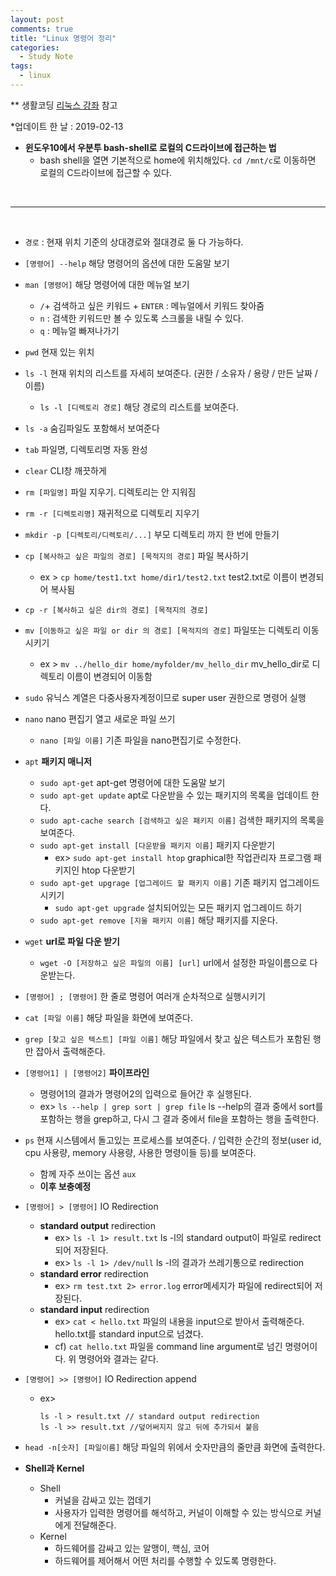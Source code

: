 ```yaml
---
layout: post
comments: true
title: "Linux 명령어 정리"
categories:
  - Study Note
tags:
  - linux
---
```


** 생활코딩 <a href="https://opentutorials.org/course/2598">리눅스 강좌</a> 참고

*업데이트 한 날 : 2019-02-13

- <b>윈도우10에서 우분투 bash-shell로 로컬의 C드라이브에 접근하는 법</b>
    - bash shell을 열면 기본적으로 home에 위치해있다.
`cd /mnt/c`로 이동하면 로컬의 C드라이브에 접근할 수 있다.

<br>

---

<br>

- `경로` : 현재 위치 기준의 상대경로와 절대경로 둘 다 가능하다.
- `[명령어] --help` 해당 명령어의 옵션에 대한 도움말 보기
- `man [명령어]` 해당 명령어에 대한 메뉴얼 보기
    - `/`+ 검색하고 싶은 키워드 + `ENTER` : 메뉴얼에서 키워드 찾아줌
    - `n` : 검색한 키워드만 볼 수 있도록 스크롤을 내릴 수 있다.
    - `q` : 메뉴얼 빠져나가기

- `pwd` 현재 있는 위치
- `ls -l` 현재 위치의 리스트를 자세히 보여준다. (권한 / 소유자 / 용량 / 만든 날짜 / 이름)
    - `ls -l [디렉토리 경로]` 해당 경로의 리스트를 보여준다.
- `ls -a` 숨김파일도 포함해서 보여준다
- `tab` 파일명, 디렉토리명 자동 완성
- `clear` CLI창 깨끗하게
- `rm [파일명]` 파일 지우기. 디렉토리는 안 지워짐
- `rm -r [디렉토리명]` 재귀적으로 디렉토리 지우기
- `mkdir -p [디렉토리/디렉토리/...]` 부모 디렉토리 까지 한 번에 만들기
- `cp [복사하고 싶은 파일의 경로] [목적지의 경로]` 파일 복사하기
    - ex > `cp home/test1.txt home/dir1/test2.txt` test2.txt로 이름이 변경되어 복사됨
- `cp -r [복사하고 싶은 dir의 경로] [목적지의 경로]`
- `mv [이동하고 싶은 파일 or dir 의 경로] [목적지의 경로]` 파일또는 디렉토리 이동시키기
    - ex > `mv ../hello_dir home/myfolder/mv_hello_dir` mv_hello_dir로 디렉토리 이름이 변경되어 이동함

- `sudo` 유닉스 계열은 다중사용자계정이므로 super user 권한으로 명령어 실행
- `nano` nano 편집기 열고 새로운 파일 쓰기
    - `nano [파일 이름]` 기존 파일을 nano편집기로 수정한다.
- `apt` **패키지 매니저**
    - `sudo apt-get` apt-get 명령어에 대한 도움말 보기
    - `sudo apt-get update` apt로 다운받을 수 있는 패키지의 목록을 업데이트 한다.
    - `sudo apt-cache search [검색하고 싶은 패키지 이름]` 검색한 패키지의 목록을 보여준다.
    - `sudo apt-get install [다운받을 패키지 이름]` 패키지 다운받기
        - ex> `sudo apt-get install htop` graphical한 작업관리자 프로그램 패키지인 htop 다운받기
    - `sudo apt-get upgrage [업그레이드 할 패키지 이름]` 기존 패키지 업그레이드 시키기
        - `sudo apt-get upgrade` 설치되어있는 모든 패키지 업그레이드 하기
    - `sudo apt-get remove [지울 패키지 이름]` 해당 패키지를 지운다.

- `wget` **url로 파일 다운 받기**
    - `wget -O [저장하고 싶은 파일의 이름] [url]` url에서 설정한 파일이름으로 다운받는다.

- `[명령어] ; [명령어]` 한 줄로 명령어 여러개 순차적으로 실행시키기 
- `cat [파일 이름]` 해당 파일을 화면에 보여준다.
- `grep [찾고 싶은 텍스트] [파일 이름]` 해당 파일에서 찾고 싶은 텍스트가 포함된 행만 잡아서 출력해준다.

- `[명령어1] | [명령어2]` **파이프라인** 
    - 명령어1의 결과가 명령어2의 입력으로 들어간 후 실행된다.
    - ex> `ls --help | grep sort | grep file` ls --help의 결과 중에서 sort를 포함하는 행을 grep하고, 다시 그 결과 중에서 file을 포함하는 행을 출력한다.

- `ps` 현재 시스템에서 돌고있는 프로세스를 보여준다. / 입력한 순간의 정보(user id, cpu 사용량, memory 사용량, 사용한 명령이들 등)를 보여준다. 
    - 함께 자주 쓰이는 옵션 `aux`
    - **이후 보충예정**

- `[명령어] > [명령어]` IO Redirection
    - **standard output** redirection
        - ex> `ls -l 1> result.txt` ls -l의 standard output이 파일로 redirect되어 저장된다.
        - ex> `ls -l 1> /dev/null` ls -l의 결과가 쓰레기통으로 redirection
    - **standard error** redirection
        - ex> `rm test.txt 2> error.log` error메세지가 파일에 redirect되어 저장된다.
    - **standard input** redirection
        - ex> `cat < hello.txt` 파일의 내용을 input으로 받아서 출력해준다. hello.txt를 standard input으로 넘겼다.
        - cf) `cat hello.txt` 파일을 command line argument로 넘긴 명령어이다. 위 명령어와 결과는 같다.
- `[명령어] >> [명령어]` IO Redirection append
    - ex> 
        ```
        ls -l > result.txt // standard output redirection
        ls -l >> result.txt //덮어써지지 않고 뒤에 추가되서 붙음
        ```


- `head -n[숫자] [파일이름]` 해당 파일의 위에서 숫자만큼의 줄만큼 화면에 출력한다.

- <b>Shell과 Kernel</b>
    - Shell 
        - 커널을 감싸고 있는 껍데기
        - 사용자가 입력한 명령어를 해석하고, 커널이 이해할 수 있는 방식으로 커널에게 전달해준다.
    - Kernel
        - 하드웨어를 감싸고 있는 알맹이, 핵심, 코어
        - 하드웨어를 제어해서 어떤 처리를 수행할 수 있도록 명령한다.
